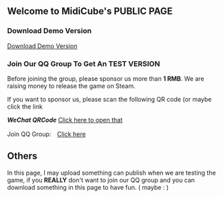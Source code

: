 ## Welcome to MidiCube's PUBLIC PAGE

### Download Demo Version
[Download Demo Version](http://pvz4.lonelystar.org/1779pvz/midicube/Midi_Cube_Demo.zip)

### Join Our QQ Group To Get An TEST VERSION

Before joining the group, please sponsor us more than **1 RMB**. We are raising money to release the game on Steam.

If you want to sponsor us, please scan the following QR code (or maybe click the link

***WeChat QRCode***
[Click here to open that](http://pvz4.lonelystar.org/1779pvz/QRCODE.png)

Join QQ Group:　[Click here](http://shang.qq.com/wpa/qunwpa?idkey=1aa3ff60c572bfcc5eba358674deeea1cca346474fdd673c612258598b130e4b)

## Others
In this page, I may upload something can publish when we are testing the game, if you **REALLY** don't want to join our QQ group and you can download something in this page to have fun. ( maybe  : )

